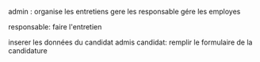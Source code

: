 admin :
organise les entretiens
gere les responsable
gére les employes

responsable:
faire l'entretien


inserer les données du candidat admis
candidat:
remplir le formulaire de la candidature